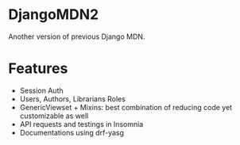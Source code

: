 # DjangoMDN2
Another version of previous Django MDN.


# Features 
- Session Auth 
- Users, Authors, Librarians Roles
- GenericViewset + Mixins: best combination of reducing code yet customizable as well
- API requests and testings in Insomnia
- Documentations using drf-yasg 
